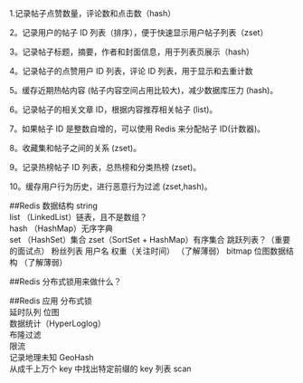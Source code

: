 1.记录帖子点赞数量，评论数和点击数（hash）  

2。记录用户的帖子 ID 列表（排序），便于快速显示用户帖子列表（zset）  

3。记录帖子标题，摘要，作者和封面信息，用于列表页展示（hash）  

4。记录帖子的点赞用户 ID 列表，评论 ID 列表，用于显示和去重计数  

5。缓存近期热帖内容 (帖子内容空间占用比较大)，减少数据库压力 (hash)。  

6。记录帖子的相关文章 ID，根据内容推荐相关帖子 (list)。  

7。如果帖子 ID 是整数自增的，可以使用 Redis 来分配帖子 ID(计数器)。  

8。收藏集和帖子之间的关系 (zset)。  

9。记录热榜帖子 ID 列表，总热榜和分类热榜 (zset)。  

10。缓存用户行为历史，进行恶意行为过滤 (zset,hash)。  

##Redis 数据结构
string  
list （LinkedList）链表，且不是数组？  
hash （HashMap）无序字典  
set （HashSet）集合
zset（SortSet + HashMap）有序集合  跳跃列表？（重要的面试点）  粉丝列表 用户名 权重（关注时间） （了解薄弱） 
bitmap 位图数据结构 （了解薄弱）

##Redis 分布式锁用来做什么？

##Redis 应用
分布式锁  
延时队列
位图  
数据统计（HyperLoglog）  
布隆过滤  
限流  
记录地理未知 GeoHash  
从成千上万个 key 中找出特定前缀的 key 列表 scan  





